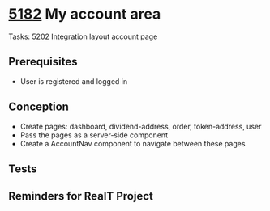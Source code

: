 # [5182](https://dev.azure.com/coexya-dgl/RealT.CSM/_boards/board/t/RealT.CSM%20Team/Stories/?workitem=5182) My account area

Tasks:
[5202](https://dev.azure.com/coexya-dgl/RealT.CSM/_boards/board/t/RealT.CSM%20Team/Stories/?workitem=5202) Integration layout account page

## Prerequisites

- User is registered and logged in

## Conception

- Create pages: dashboard, dividend-address, order, token-address, user
- Pass the pages as a server-side component
- Create a AccountNav component to navigate between these pages

## Tests

## Reminders for RealT Project
